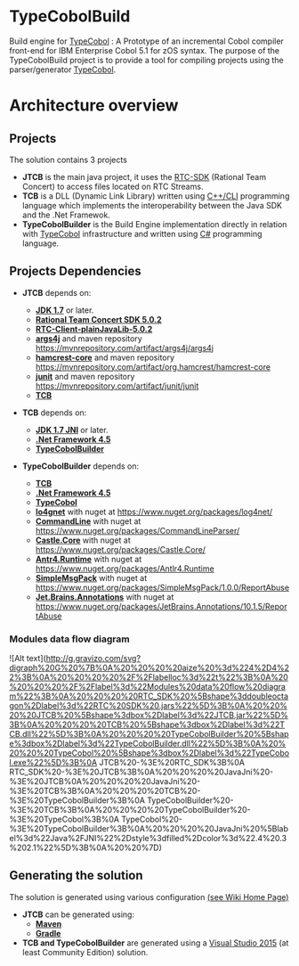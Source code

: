 # TypeCobolBuild

Build engine for [TypeCobol](https://github.com/TypeCobolTeam/TypeCobol) : A Prototype of an incremental Cobol compiler front-end for IBM Enterprise Cobol 5.1 for zOS syntax.
The purpose of the TypeCobolBuild project is to provide a tool for compiling projects using the parser/generator [TypeCobol](https://github.com/TypeCobolTeam/TypeCobol). 


# Architecture overview

## Projects

The solution contains 3 projects
- **JTCB** is the main java project, it uses the [RTC-SDK](https://jazz.net/downloads/rational-team-concert/releases/5.0.2) (Rational Team Concert) to access files located on RTC Streams.
- **TCB** is a DLL (Dynamic Link Library) written using [C++/CLI](https://en.wikipedia.org/wiki/C%2B%2B/CLI) programming language which implements the interoperability between the Java SDK and the .Net Framewok.
- **TypeCobolBuilder** is the Build Engine implementation directly in relation with [TypeCobol](https://github.com/TypeCobolTeam/TypeCobol) infrastructure and written using [C#](https://fr.wikipedia.org/wiki/C_sharp) programming language.

## Projects Dependencies
- **JTCB** depends on:
	- [**JDK 1.7**](http://www.oracle.com/technetwork/java/javase/overview/index.html) or later.
	- [**Rational Team Concert SDK 5.0.2**](https://jazz.net/downloads/rational-team-concert/releases/5.0.2?p=allDownloads)
	- [**RTC-Client-plainJavaLib-5.0.2**](https://jazz.net/downloads/rational-team-concert/releases/5.0.2?p=allDownloads)
	- [**args4j**](http://args4j.kohsuke.org/) and maven repository https://mvnrepository.com/artifact/args4j/args4j
	- [**hamcrest-core**](http://hamcrest.org/JavaHamcrest/) and maven repository https://mvnrepository.com/artifact/org.hamcrest/hamcrest-core
	- [**junit**](http://junit.org/junit4/) and maven repository https://mvnrepository.com/artifact/junit/junit
	- [**TCB**](https://github.com/TypeCobolTeam/TypeCobolBuild)

- **TCB** depends on:
	- [**JDK 1.7 JNI**](http://www.oracle.com/technetwork/java/javase/overview/index.html) or later.
	- [**.Net Framework 4.5**](https://msdn.microsoft.com/fr-fr/library/5a4x27ek%28v=vs.110%29.aspx)
	- [**TypeCobolBuilder**](https://github.com/TypeCobolTeam/TypeCobolBuild)

- **TypeCobolBuilder** depends on:
	- [**TCB**](https://github.com/TypeCobolTeam/TypeCobolBuild)
	- [**.Net Framework 4.5**](https://msdn.microsoft.com/fr-fr/library/5a4x27ek%28v=vs.110%29.aspx)
	- [**TypeCobol**](https://github.com/TypeCobolTeam/TypeCobol)
	- [**lo4gnet**](https://logging.apache.org/log4net/) with nuget at https://www.nuget.org/packages/log4net/
	- [**CommandLine**](https://github.com/gsscoder/commandline) with nuget at https://www.nuget.org/packages/CommandLineParser/
	- [**Castle.Core**](http://www.castleproject.org/) with nuget at https://www.nuget.org/packages/Castle.Core/
	- [**Antr4.Runtime**](https://github.com/sharwell/antlr4cs) with nuget at https://www.nuget.org/packages/Antlr4.Runtime
	- [**SimpleMsgPack**](https://github.com/ymofen/SimpleMsgPack.Net) with nuget at https://www.nuget.org/packages/SimpleMsgPack/1.0.0/ReportAbuse
	- [**Jet.Brains.Annotations**](https://www.jetbrains.com/help/resharper/10.0/Code_Analysis__Code_Annotations.html) with nuget at https://www.nuget.org/packages/JetBrains.Annotations/10.1.5/ReportAbuse
	
### Modules data flow diagram
![Alt text](http://g.gravizo.com/svg?digraph%20G%20%7B%0A%20%20%20%20aize%20%3d%224%2D4%22%3B%0A%20%20%20%20%2F%2Flabelloc%3d%22t%22%3B%0A%20%20%20%20%2F%2Flabel%3d%22Modules%20data%20flow%20diagram%22%3B%0A%20%20%20%20RTC_SDK%20%5Bshape%3ddoubleoctagon%2Dlabel%3d%22RTC%20SDK%20.jars%22%5D%3B%0A%20%20%20%20JTCB%20%5Bshape%3dbox%2Dlabel%3d%22JTCB.jar%22%5D%3B%0A%20%20%20%20TCB%20%5Bshape%3dbox%2Dlabel%3d%22TCB.dll%22%5D%3B%0A%20%20%20%20TypeCobolBuilder%20%5Bshape%3dbox%2Dlabel%3d%22TypeCobolBuilder.dll%22%5D%3B%0A%20%20%20%20TypeCobol%20%5Bshape%3dbox%2Dlabel%3d%22TypeCobol.exe%22%5D%3B%0A	JTCB%20-%3E%20RTC_SDK%3B%0A	RTC_SDK%20-%3E%20JTCB%3B%0A%20%20%20%20JavaJni%20-%3E%20JTCB%0A%20%20%20%20JavaJni%20-%3E%20TCB%3B%0A%20%20%20%20TCB%20-%3E%20TypeCobolBuilder%3B%0A	TypeCobolBuilder%20-%3E%20TCB%3B%0A%20%20%20%20TypeCobolBuilder%20-%3E%20TypeCobol%3B%0A	TypeCobol%20-%3E%20TypeCobolBuilder%3B%0A%20%20%20%20JavaJni%20%5Blabel%3d%22Java%2FJNI%22%2Dstyle%3dfilled%2Dcolor%3d%22.4%20.3%202.1%22%5D%3B%0A%20%20%7D)

## Generating the solution

The solution is generated using various configuration [(see Wiki Home Page)](https://github.com/TypeCobolTeam/TypeCobolBuild/wiki)
- **JTCB** can be generated using:
	- [**Maven**](https://maven.apache.org/)
	- [**Gradle**](https://gradle.org/)
- **TCB and TypeCobolBuilder** are generated using a [Visual Studio 2015](https://www.visualstudio.com/fr-fr/products/visual-studio-community-vs.aspx) (at least Community Edition) solution.

